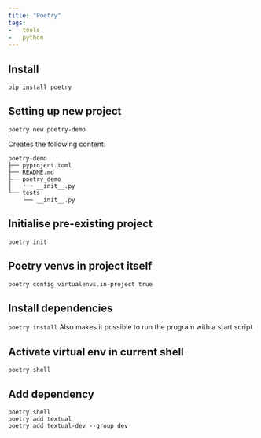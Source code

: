 ```yaml
---
title: "Poetry"
tags:
-   tools
-   python
---
```


## Install
`pip install poetry`

## Setting up new project
`poetry new poetry-demo`

Creates the following content:

```
poetry-demo
├── pyproject.toml
├── README.md
├── poetry_demo
│   └── __init__.py
└── tests
    └── __init__.py
```

## Initialise pre-existing project
`poetry init`

## Poetry venvs in project itself
`poetry config virtualenvs.in-project true`

## Install dependencies
`poetry install`
Also makes it possible to run the program with a start script

## Activate virtual env in current shell
`poetry shell`

## Add dependency
```
poetry shell
poetry add textual
poetry add textual-dev --group dev
```

